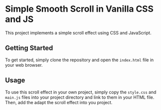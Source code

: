 # Simple Smooth Scroll in Vanilla CSS and JS

This project implements a simple scroll effect using CSS and JavaScript. 

## Getting Started

To get started, simply clone the repository and open the `index.html` file in your web browser. 

## Usage

To use this scroll effect in your own project, simply copy the `style.css` and `main.js` files into your project directory and link to them in your HTML file. Then, add the adapt the scroll effect into you project.